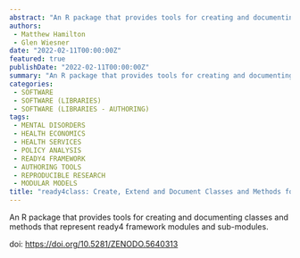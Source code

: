 ```yaml
---
abstract: "An R package that provides tools for creating and documenting classes and methods that represent ready4 framework modules and sub-modules."
authors:
 - Matthew Hamilton
 - Glen Wiesner
date: "2022-02-11T00:00:00Z"
featured: true
publishDate: "2022-02-11T00:00:00Z"
summary: "An R package that provides tools for creating and documenting classes and methods that represent ready4 framework modules and sub-modules..."
categories:
 - SOFTWARE
 - SOFTWARE (LIBRARIES)
 - SOFTWARE (LIBRARIES - AUTHORING)
tags:
 - MENTAL DISORDERS
 - HEALTH ECONOMICS
 - HEALTH SERVICES
 - POLICY ANALYSIS
 - READY4 FRAMEWORK
 - AUTHORING TOOLS
 - REPRODUCIBLE RESEARCH
 - MODULAR MODELS
title: "ready4class: Create, Extend and Document Classes and Methods for Open and Modular Mental Health Simulations"
---
```


An R package that provides tools for creating and documenting classes and methods that represent ready4 framework modules and sub-modules.

doi: https://doi.org/10.5281/ZENODO.5640313